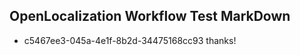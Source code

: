 ## OpenLocalization Workflow Test MarkDown
* c5467ee3-045a-4e1f-8b2d-34475168cc93 
thanks!<!--HONumber=Mar16_HO3-->

